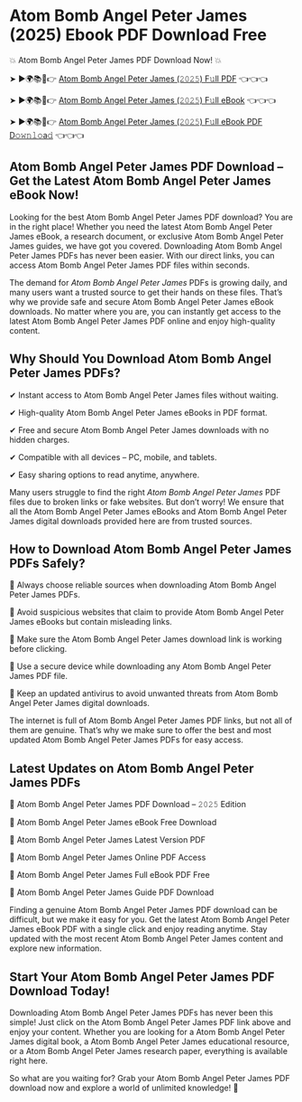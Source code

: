 # Atom Bomb Angel Peter James (2025) Ebook PDF Download Free

💥 Atom Bomb Angel Peter James PDF Download Now! 💥

➤ ►🌍📚📱👉 [Atom Bomb Angel Peter James (𝟸𝟶𝟸𝟻) F𝚞ll PDF](https://getpdf.xyz/atom-bomb-angel-peter-james) 👈👈👈


➤ ►🌍📚📱👉 [Atom Bomb Angel Peter James (𝟸𝟶𝟸𝟻) F𝚞ll eBook](https://getpdf.xyz/atom-bomb-angel-peter-james) 👈👈👈


➤ ►🌍📚📱👉 [Atom Bomb Angel Peter James (𝟸𝟶𝟸𝟻) F𝚞ll eBook PDF D𝚘𝚠𝚗𝚕𝚘a𝚍](https://getpdf.xyz/atom-bomb-angel-peter-james) 👈👈👈


## Atom Bomb Angel Peter James PDF Download – Get the Latest Atom Bomb Angel Peter James eBook Now!

Looking for the best Atom Bomb Angel Peter James PDF download? You are in the right place! Whether you need the latest Atom Bomb Angel Peter James eBook, a research document, or exclusive Atom Bomb Angel Peter James guides, we have got you covered. Downloading Atom Bomb Angel Peter James PDFs has never been easier. With our direct links, you can access Atom Bomb Angel Peter James PDF files within seconds.

The demand for *Atom Bomb Angel Peter James* PDFs is growing daily, and many users want a trusted source to get their hands on these files. That’s why we provide safe and secure Atom Bomb Angel Peter James eBook downloads. No matter where you are, you can instantly get access to the latest Atom Bomb Angel Peter James PDF online and enjoy high-quality content.

## Why Should You Download Atom Bomb Angel Peter James PDFs?

✔ Instant access to Atom Bomb Angel Peter James files without waiting.

✔ High-quality Atom Bomb Angel Peter James eBooks in PDF format.

✔ Free and secure Atom Bomb Angel Peter James downloads with no hidden charges.

✔ Compatible with all devices – PC, mobile, and tablets.

✔ Easy sharing options to read anytime, anywhere.

Many users struggle to find the right *Atom Bomb Angel Peter James* PDF files due to broken links or fake websites. But don’t worry! We ensure that all the Atom Bomb Angel Peter James eBooks and Atom Bomb Angel Peter James digital downloads provided here are from trusted sources.

## How to Download Atom Bomb Angel Peter James PDFs Safely?

📌 Always choose reliable sources when downloading Atom Bomb Angel Peter James PDFs.

📌 Avoid suspicious websites that claim to provide Atom Bomb Angel Peter James eBooks but contain misleading links.

📌 Make sure the Atom Bomb Angel Peter James download link is working before clicking.

📌 Use a secure device while downloading any Atom Bomb Angel Peter James PDF file.

📌 Keep an updated antivirus to avoid unwanted threats from Atom Bomb Angel Peter James digital downloads.

The internet is full of Atom Bomb Angel Peter James PDF links, but not all of them are genuine. That’s why we make sure to offer the best and most updated Atom Bomb Angel Peter James PDFs for easy access.

## Latest Updates on Atom Bomb Angel Peter James PDFs

🔹 Atom Bomb Angel Peter James PDF Download – 𝟸𝟶𝟸𝟻 Edition

🔹 Atom Bomb Angel Peter James eBook Free Download

🔹 Atom Bomb Angel Peter James Latest Version PDF

🔹 Atom Bomb Angel Peter James Online PDF Access

🔹 Atom Bomb Angel Peter James Full eBook PDF Free

🔹 Atom Bomb Angel Peter James Guide PDF Download

Finding a genuine Atom Bomb Angel Peter James PDF download can be difficult, but we make it easy for you. Get the latest Atom Bomb Angel Peter James eBook PDF with a single click and enjoy reading anytime. Stay updated with the most recent Atom Bomb Angel Peter James content and explore new information.

## Start Your Atom Bomb Angel Peter James PDF Download Today!

Downloading Atom Bomb Angel Peter James PDFs has never been this simple! Just click on the Atom Bomb Angel Peter James PDF link above and enjoy your content. Whether you are looking for a Atom Bomb Angel Peter James digital book, a Atom Bomb Angel Peter James educational resource, or a Atom Bomb Angel Peter James research paper, everything is available right here.

So what are you waiting for? Grab your Atom Bomb Angel Peter James PDF download now and explore a world of unlimited knowledge! 🚀
